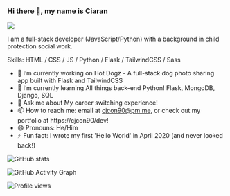 ### Hi there 👋, my name is Ciaran
![](https://res.cloudinary.com/cjcon90/image/upload/c_scale,w_670/v1617874131/github_readme/cjcon90_Logo.png)

I am a full-stack developer (JavaScript/Python) with a background in child protection social work.

Skills: HTML / CSS / JS / Python / Flask / TailwindCSS / Sass

- 🔭 I’m currently working on Hot Dogz  - A full-stack dog photo sharing app built with Flask and TailwindCSS 
- 🌱 I’m currently learning All things back-end Python! Flask, MongoDB, Django, SQL 
- 💬 Ask me about My career switching experience! 
- 📫 How to reach me: email at cjcon90@pm.me, or check out my portfolio at https://cjcon90/dev! 
- 😄 Pronouns: He/Him 
- ⚡ Fun fact: I wrote my first 'Hello World' in April 2020 (and never looked back!) 

![GitHub stats](https://github-readme-stats.vercel.app/api?username=cjcon90&show_icons=true&count_private=true)  

![GitHub Activity Graph](https://activity-graph.herokuapp.com/graph?username=cjcon90)  

![Profile views](https://gpvc.arturio.dev/cjcon90)  
